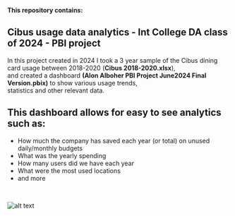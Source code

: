 **This repository contains:**

Cibus usage data analytics - Int College DA class of 2024 - PBI project
-----------------------------------------------------------------------

In this project created in 2024 I took a 3 year sample of the Cibus dining card usage between 2018-2020 (**Cibus 2018-2020.xlsx**), 
<br>
and created a dashboard **(Alon Alboher PBI Project June2024 Final Version.pbix)** to show various usage trends, 
<br>
statistics and other relevant data.

This dashboard allows for easy to see analytics such as: 
--------------------------------------------------------
* How much the company has saved each year (or total) on unused daily/monthly budgets
* What was the yearly spending
* How many users did we have each year
* What were the most used locations
* and more
<br>

![alt text](https://static.wixstatic.com/media/8e190f_d756b9f59ee94c439c8a50b6c3524f14~mv2.png/v1/fill/w_1480,h_826,al_c,q_90,usm_0.66_1.00_0.01,enc_auto/8e190f_d756b9f59ee94c439c8a50b6c3524f14~mv2.png)
